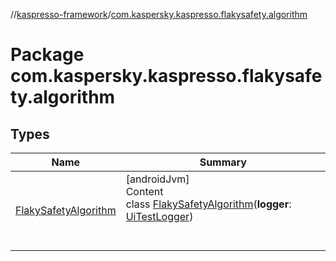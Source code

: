 //[kaspresso-framework](../index.md)/[com.kaspersky.kaspresso.flakysafety.algorithm](index.md)



# Package com.kaspersky.kaspresso.flakysafety.algorithm  


## Types  
  
|  Name|  Summary| 
|---|---|
| [FlakySafetyAlgorithm](-flaky-safety-algorithm/index.md)| [androidJvm]  <br>Content  <br>class [FlakySafetyAlgorithm](-flaky-safety-algorithm/index.md)(**logger**: [UiTestLogger](../com.kaspersky.kaspresso.logger/-ui-test-logger/index.md))  <br><br><br>

